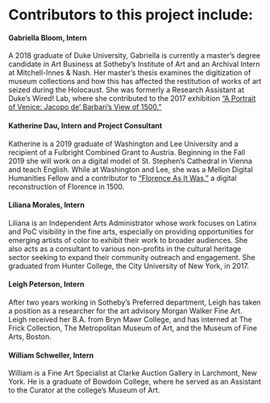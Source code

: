 # Contributors to this project include: 

#### Gabriella Bloom, Intern

A 2018 graduate of Duke University, Gabriella is currently a master’s degree candidate in Art Business at Sotheby’s Institute of Art and an Archival Intern at Mitchell-Innes & Nash. Her master’s thesis examines the digitization of museum collections and how this has affected the restitution of works of art seized during the Holocaust. She was formerly a Research Assistant at Duke’s Wired! Lab, where she contributed to the 2017 exhibition [“A Portrait of Venice: Jacopo de’ Barbari’s View of 1500.”](http://www.dukewired.org/projects/a-portrait-of-venice/) 

#### Katherine Dau, Intern and Project Consultant

Katherine is a 2019 graduate of Washington and Lee University and a recipient of a Fulbright Combined Grant to Austria. Beginning in the Fall 2019 she will work on a digital model of St. Stephen’s Cathedral in Vienna and teach English. While at Washington and Lee, she was a Mellon Digital Humanities Fellow and a contributor to [“Florence As It Was,”](http://florenceasitwas.wlu.edu/) a digital reconstruction of Florence in 1500.

#### Liliana Morales, Intern

Liliana is an Independent Arts Administrator whose work focuses on Latinx and PoC visibility in the fine arts, especially on providing opportunities for emerging artists of color to exhibit their work to broader audiences. She also acts as a consultant to various non-profits in the cultural heritage sector seeking to expand their community outreach and engagement. She graduated from Hunter College, the City University of New York, in 2017. 

#### Leigh Peterson, Intern

After two years working in Sotheby’s Preferred department, Leigh has taken a position as a researcher for the art advisory Morgan Walker Fine Art. Leigh received her B.A. from Bryn Mawr College, and has interned at The Frick Collection, The Metropolitan Museum of Art, and the Museum of Fine Arts, Boston. 

#### William Schweller, Intern

William is a Fine Art Specialist at Clarke Auction Gallery in Larchmont, New York. He is a graduate of Bowdoin College, where he served as an Assistant to the Curator at the college’s Museum of Art.


